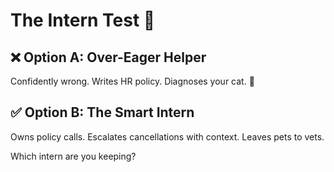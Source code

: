 # The Intern Test 🤔

## ❌ Option A: Over-Eager Helper
Confidently wrong. Writes HR policy. Diagnoses your cat. 🙈

## ✅ Option B: The Smart Intern
Owns policy calls. Escalates cancellations with context. Leaves pets to vets.

Which intern are you keeping?

<!-- NOTES: Use for quick laugh; foreshadow escalation -->

